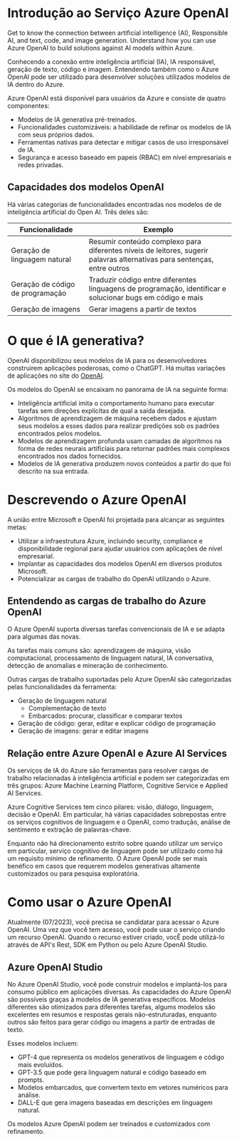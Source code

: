 # Introdução ao Serviço Azure OpenAI

Get to know the connection between artificial intelligence (AI), Responsible AI, and text, code, and image generation. Understand how you can use Azure OpenAI to build solutions against AI models within Azure.

Conhecendo a conexão entre inteligência artificial (IA), IA responsável, geração de texto, código e imagem. Entendendo também como o Azure OpenAI pode ser utilizado para desenvolver soluções utilizados modelos de IA dentro do Azure.

Azure OpenAI está disponível para usuários da Azure e consiste de quatro componentes:
- Modelos de IA generativa pré-treinados.
- Funcionalidades customizáveis: a habilidade de refinar os modelos de IA com seus próprios dados.
- Ferramentas nativas para detectar e mitigar casos de uso irresponsável de IA.
- Segurança e acesso baseado em papeis (RBAC) em nível empresariais e redes privadas.

## Capacidades dos modelos OpenAI

Há várias categorias de funcionalidades encontradas nos modelos de de inteligência artificial do Open AI. Três deles são:

| Funcionalidade | Exemplo |
|----------------|---------|
| Geração de linguagem natural | Resumir conteúdo complexo para diferentes níveis de leitores, sugerir palavras alternativas para sentenças, entre outros |
| Geração de código de programação | Traduzir código entre diferentes linguagens de programação, identificar e solucionar bugs em código e mais |
| Geração de imagens | Gerar imagens a partir de textos |

# O que é IA generativa?

OpenAI disponibilizou seus modelos de IA para os desenvolvedores construirem aplicações poderosas, como o ChatGPT. Há muitas variações de aplicações no site do [OpenAI](https://platform.openai.com/examples).

Os modelos do OpenAI se encaixam no panorama de IA na seguinte forma:
- Inteligência artificial imita o comportamento humano para executar tarefas sem direções explícitas de qual a saída desejada.
- Algoritmos de aprendizagem de máquina recebem dados e ajustam seus modelos a esses dados para realizar predições sob os padrões encontrados pelos modelos.
- Modelos de aprendizagem profunda usam camadas de algoritmos na forma de redes neurais artificiais para retornar padrões mais complexos encontrados nos dados fornecidos.
- Modelos de IA generativa produzem novos conteúdos a partir do que foi descrito na sua entrada.

# Descrevendo o Azure OpenAI

A união entre Microsoft e OpenAI foi projetada para alcançar as seguintes metas:
- Utilizar a infraestrutura Azure, incluindo security, compliance e disponibilidade regional para ajudar usuários com aplicações de nível empresarial.
- Implantar as capacidades dos modelos OpenAI em diversos produtos Microsoft.
- Potencializar as cargas de trabalho do OpenAI utilizando o Azure.

## Entendendo as cargas de trabalho do Azure OpenAI

O Azure OpenAI suporta diversas tarefas convencionais de IA e se adapta para algumas das novas.<br>

As tarefas mais comuns são: aprendizagem de máquina, visão computacional, processamento de linguagem natural, IA conversativa, detecção de anomalias e mineração de conhecimento.<br>

Outras cargas de trabalho suportadas pelo Azure OpenAI são categorizadas pelas funcionalidades da ferramenta:
- Geração de linguagem natural
  - Complementação de texto
  - Embarcados: procurar, classificar e comparar textos
- Geração de código: gerar, editar e explicar código de programação
- Geração de imagens: gerar e editar imagens

## Relação entre Azure OpenAI e Azure AI Services

Os serviços de IA do Azure são ferramentas para resolver cargas de trabalho relacionadas à inteligência artificial e podem ser categorizadas em três grupos: Azure Machine Learning Platform, Cognitive Service e Applied AI Services.

Azure Cognitive Services tem cinco pilares: visão, diálogo, linguagem, decisão e OpenAI. Em particular, há várias capacidades sobrepostas entre os serviços cognitivos de linguagem e o OpenAI, como tradução, análise de sentimento e extração de palavras-chave.

Enquanto não há direcionamento estrito sobre quando utilizar um serviço em particular, serviço cognitivo de linguagem pode ser utilizado como há um requisito mínimo de refinamento. O Azure OpenAI pode ser mais benéfico em casos que requerem modelos generativas altamente customizados ou para pesquisa exploratória.

# Como usar o Azure OpenAI

Atualmente (07/2023), você precisa se candidatar para acessar o Azure OpenAI. Uma vez que você tem acesso, você pode usar o serviço criando um recurso OpenAI. Quando o recurso estiver criado, vocÊ pode utilizá-lo através de API's Rest, SDK em Python ou pelo Azure OpenAI Studio.

## Azure OpenAI Studio

No Azure OpenAI Studio, você pode construir modelos e implantá-los para consumo público em aplicações diversas. As capacidades do Azure OpenAI são possíveis graças à modelos de IA generativa específicos. Modelos diferentes são otimizados para diferentes tarefas, algums modelos são excelentes em resumos e respostas gerais não-estruturadas, enquanto outros são feitos para gerar código ou imagens a partir de entradas de texto.

Esses modelos incluem:
- GPT-4 que representa os modelos generativos de linguagem e código mais evoluídos.
- GPT-3.5 que pode gera linguagem natural e código baseado em prompts.
- Modelos embarcados, que convertem texto em vetores numéricos para análise.
- DALL-E que gera imagens baseadas em descrições em linguagem natural.

Os modelos Azure OpenAI podem ser treinados e customizados com refinamento.